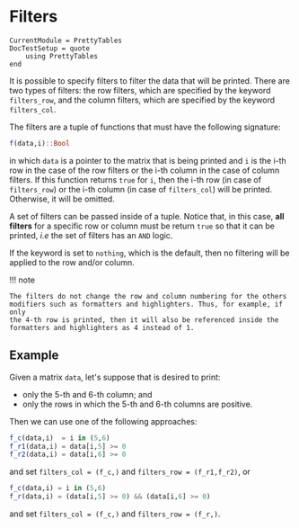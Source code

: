 Filters
=======

```@meta
CurrentModule = PrettyTables
DocTestSetup = quote
    using PrettyTables
end
```

It is possible to specify filters to filter the data that will be printed. There
are two types of filters: the row filters, which are specified by the keyword
`filters_row`, and the column filters, which are specified by the keyword
`filters_col`.

The filters are a tuple of functions that must have the following signature:

```julia
f(data,i)::Bool
```

in which `data` is a pointer to the matrix that is being printed and `i` is the
i-th row in the case of the row filters or the i-th column in the case of column
filters. If this function returns `true` for `i`, then the i-th row (in case of
`filters_row`) or the i-th column (in case of `filters_col`) will be printed.
Otherwise, it will be omitted.

A set of filters can be passed inside of a tuple. Notice that, in this case,
**all filters** for a specific row or column must be return `true` so that it
can be printed, *i.e* the set of filters has an `AND` logic.

If the keyword is set to `nothing`, which is the default, then no filtering will
be applied to the row and/or column.

!!! note

    The filters do not change the row and column numbering for the others
    modifiers such as formatters and highlighters. Thus, for example, if only
    the 4-th row is printed, then it will also be referenced inside the
    formatters and highlighters as 4 instead of 1.

## Example

Given a matrix `data`, let's suppose that is desired to print:

* only the 5-th and 6-th column; and
* only the rows in which the 5-th and 6-th columns are positive.

Then we can use one of the following approaches:

```julia
f_c(data,i)  = i in (5,6)
f_r1(data,i) = data[i,5] >= 0
f_r2(data,i) = data[i,6] >= 0
```

and set `filters_col = (f_c,)` and `filters_row = (f_r1,f_r2)`, or


```julia
f_c(data,i) = i in (5,6)
f_r(data,i) = (data[i,5] >= 0) && (data[i,6] >= 0)
```

and set `filters_col = (f_c,)` and `filters_row = (f_r,)`.
